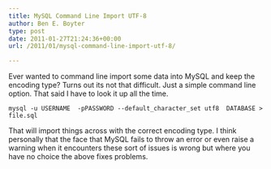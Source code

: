 ```yaml
---
title: MySQL Command Line Import UTF-8
author: Ben E. Boyter
type: post
date: 2011-01-27T21:24:36+00:00
url: /2011/01/mysql-command-line-import-utf-8/

---
```

Ever wanted to command line import some data into MySQL and keep the encoding type? Turns out its not that difficult. Just a simple command line option. That said I have to look it up all the time.

    mysql -u USERNAME  -pPASSWORD --default_character_set utf8  DATABASE > file.sql

That will import things across with the correct encoding type. I think personally that the face that MySQL fails to throw an error or even raise a warning when it encounters these sort of issues is wrong but where you have no choice the above fixes problems.